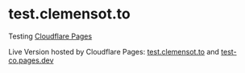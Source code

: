 # test.clemensot.to

Testing [Cloudflare Pages](https://pages.cloudflare.com/)


Live Version hosted by Cloudflare Pages: [test.clemensot.to](https://test.clemensot.to) and [test-co.pages.dev](https://test-co.pages.dev)
